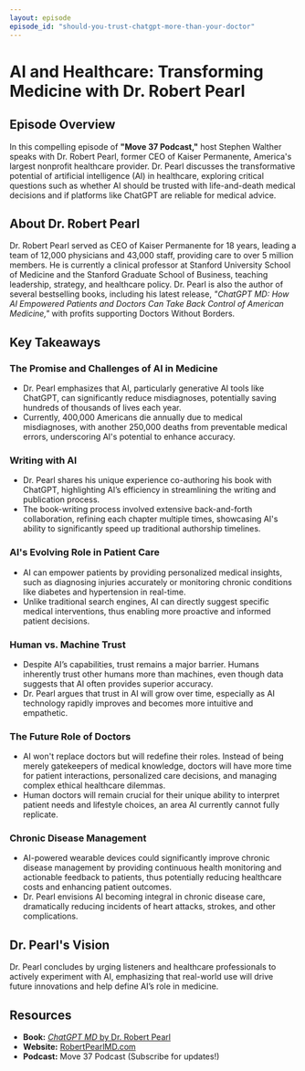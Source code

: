 ```yaml
---
layout: episode
episode_id: "should-you-trust-chatgpt-more-than-your-doctor"
---
```


# AI and Healthcare: Transforming Medicine with Dr. Robert Pearl

## Episode Overview

In this compelling episode of **"Move 37 Podcast,"** host Stephen Walther speaks with Dr. Robert Pearl, former CEO of Kaiser Permanente, America's largest nonprofit healthcare provider. Dr. Pearl discusses the transformative potential of artificial intelligence (AI) in healthcare, exploring critical questions such as whether AI should be trusted with life-and-death medical decisions and if platforms like ChatGPT are reliable for medical advice.

## About Dr. Robert Pearl

Dr. Robert Pearl served as CEO of Kaiser Permanente for 18 years, leading a team of 12,000 physicians and 43,000 staff, providing care to over 5 million members. He is currently a clinical professor at Stanford University School of Medicine and the Stanford Graduate School of Business, teaching leadership, strategy, and healthcare policy. Dr. Pearl is also the author of several bestselling books, including his latest release, *"ChatGPT MD: How AI Empowered Patients and Doctors Can Take Back Control of American Medicine,"* with profits supporting Doctors Without Borders.

## Key Takeaways

### The Promise and Challenges of AI in Medicine

- Dr. Pearl emphasizes that AI, particularly generative AI tools like ChatGPT, can significantly reduce misdiagnoses, potentially saving hundreds of thousands of lives each year.
- Currently, 400,000 Americans die annually due to medical misdiagnoses, with another 250,000 deaths from preventable medical errors, underscoring AI's potential to enhance accuracy.

### Writing with AI

- Dr. Pearl shares his unique experience co-authoring his book with ChatGPT, highlighting AI’s efficiency in streamlining the writing and publication process.
- The book-writing process involved extensive back-and-forth collaboration, refining each chapter multiple times, showcasing AI's ability to significantly speed up traditional authorship timelines.

### AI's Evolving Role in Patient Care

- AI can empower patients by providing personalized medical insights, such as diagnosing injuries accurately or monitoring chronic conditions like diabetes and hypertension in real-time.
- Unlike traditional search engines, AI can directly suggest specific medical interventions, thus enabling more proactive and informed patient decisions.

### Human vs. Machine Trust

- Despite AI’s capabilities, trust remains a major barrier. Humans inherently trust other humans more than machines, even though data suggests that AI often provides superior accuracy.
- Dr. Pearl argues that trust in AI will grow over time, especially as AI technology rapidly improves and becomes more intuitive and empathetic.

### The Future Role of Doctors

- AI won't replace doctors but will redefine their roles. Instead of being merely gatekeepers of medical knowledge, doctors will have more time for patient interactions, personalized care decisions, and managing complex ethical healthcare dilemmas.
- Human doctors will remain crucial for their unique ability to interpret patient needs and lifestyle choices, an area AI currently cannot fully replicate.

### Chronic Disease Management

- AI-powered wearable devices could significantly improve chronic disease management by providing continuous health monitoring and actionable feedback to patients, thus potentially reducing healthcare costs and enhancing patient outcomes.
- Dr. Pearl envisions AI becoming integral in chronic disease care, dramatically reducing incidents of heart attacks, strokes, and other complications.

## Dr. Pearl's Vision

Dr. Pearl concludes by urging listeners and healthcare professionals to actively experiment with AI, emphasizing that real-world use will drive future innovations and help define AI’s role in medicine.

## Resources

- **Book:** [*ChatGPT MD* by Dr. Robert Pearl](https://www.amazon.com)
- **Website:** [RobertPearlMD.com](https://www.robertpearlmd.com)
- **Podcast:** Move 37 Podcast (Subscribe for updates!)

